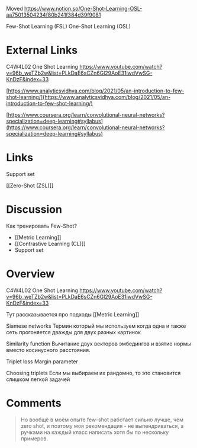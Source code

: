 
Moved
https://www.notion.so/One-Shot-Learning-OSL-aa75013504234f80b241f384d39f9081

Few-Shot Learning (FSL)
One-Shot Learning (OSL)


# External Links

C4W4L02 One Shot Learning
https://www.youtube.com/watch?v=96b_weTZb2w&list=PLkDaE6sCZn6Gl29AoE31iwdVwSG-KnDzF&index=33

[https://www.analyticsvidhya.com/blog/2021/05/an-introduction-to-few-shot-learning/](https://www.analyticsvidhya.com/blog/2021/05/an-introduction-to-few-shot-learning/)

[https://www.coursera.org/learn/convolutional-neural-networks?specialization=deep-learning#syllabus](https://www.coursera.org/learn/convolutional-neural-networks?specialization=deep-learning#syllabus)


# Links

Support set

[[Zero-Shot (ZSL)]]

# Discussion

Как тренировать Few-Shot?
- [[Metric Learning]]
- [[Contrastive Learning (CL)]]
- Support set

# Overview

C4W4L02 One Shot Learning
https://www.youtube.com/watch?v=96b_weTZb2w&list=PLkDaE6sCZn6Gl29AoE31iwdVwSG-KnDzF&index=33

Тут рассказывается про подходы [[Metric Learning]]

Siamese networks
Термин который мы используем когда одна и также сеть прогоняется дважды для двух разных картинок

Similarity function
Вычитание двух векторов эмбедингов и взятие нормы вместо косинусного расстояния.

Triplet loss
Margin parameter

Choosing triplets
Если мы выбираем их рандомно, то это становится слишком легкой задачей


# Comments

>Но вообще в моём опыте few-shot работает сильно лучше, чем zero shot, и поэтому моя рекомендация - не выпендриваться, а ручками на каждый класс написать хотя бы по нескольку примеров.

